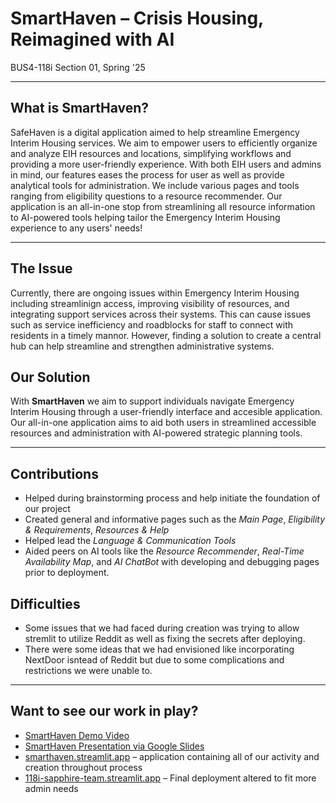 # SmartHaven – Crisis Housing, Reimagined with AI
BUS4-118i Section 01, Spring '25

---

## What is SmartHaven?

SafeHaven is a digital application aimed to help streamline Emergency Interim Housing services. We aim to empower users to efficiently organize and analyze EIH resources and locations, simplifying workflows and providing a more user-friendly experience. With both EIH users and admins in mind, our  features eases the process for user as well as provide analytical tools for administration. We include various pages and tools ranging from eligibility questions to a resource recommender. Our application is an all-in-one stop from streamlining all resource information to AI-powered tools helping tailor the Emergency Interim Housing experience to any users' needs!

---

## The Issue

Currently, there are ongoing issues within  Emergency Interim Housing including streamlinign access, improving visibility of resources, and integrating support services across their systems. This can cause issues such as service inefficiency and roadblocks for staff to connect with residents in a timely mannor. However, finding a solution to create a central hub can help streamline and strengthen administrative systems. 

## Our Solution

With **SmartHaven** we aim to support individuals navigate Emergency Interim Housing through a user-friendly interface and accesible application. Our all-in-one application aims to aid both users in streamlined accessible resources and administration with AI-powered strategic planning tools. 

---

## Contributions

- Helped during brainstorming process and help initiate the foundation of our project
- Created general and informative pages such as the *Main Page*, *Eligibility & Requirements*, *Resources & Help*
- Helped lead the *Language & Communication Tools*
- Aided peers on AI tools like the *Resource Recommender*, *Real-Time Availability Map*, and *AI ChatBot* with developing and debugging pages prior to deployment. 


## Difficulties

- Some issues that we had faced during creation was trying to allow stremlit to utilize Reddit as well as fixing the secrets after deploying. 
- There were some ideas that we had envisioned like incorporating NextDoor isntead of Reddit but due to some complications and restrictions we were unable to. 

---

## Want to see our work in play? 

- [SmartHaven Demo Video](https://docs.google.com/file/d/1t693dj6CqUlb_MUc_4iyYmRMWd4ZfAUk/preview)  
- [SmartHaven Presentation via Google Slides](https://docs.google.com/presentation/d/1-5HBpcy_RAxaVdDiQ-VgAe2oxf7gBXv56v30LPr4k08/edit?usp=sharing)
- [smarthaven.streamlit.app](https://smarthaven.streamlit.app) – application containing all of our activity and creation throughout process 
- [118i-sapphire-team.streamlit.app](https://118i-sapphire-team.streamlit.app) – Final deployment altered to fit more admin needs